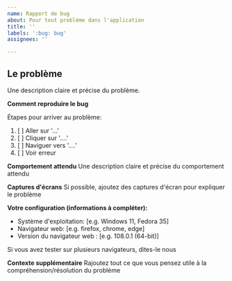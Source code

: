 ```yaml
---
name: Rapport de bug
about: Pour tout problème dans l'application
title: ''
labels: ':bug: bug'
assignees: ''

---
```


## Le problème

Une description claire et précise du problème.

**Comment reproduire le bug**

Étapes pour arriver au problème:
1. [ ] Aller sur '...'
2. [ ] Cliquer sur '....'
3. [ ] Naviguer vers '....'
4. [ ] Voir erreur

**Comportement attendu**
Une description claire et précise du comportement attendu

**Captures d'écrans**
Si possible, ajoutez des captures d'écran pour expliquer le problème

**Votre configuration (informations à compléter):**
 - Système d'exploitation: [e.g. Windows 11, Fedora 35]
 - Navigateur web: [e.g. firefox, chrome, edge]
 - Version du navigateur web : [e.g. 108.0.1 (64-bit)]

Si vous avez tester sur plusieurs navigateurs, dites-le nous

**Contexte supplémentaire**
Rajoutez tout ce que vous pensez utile à la compréhension/résolution du problème
